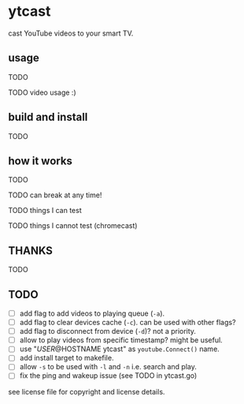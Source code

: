 ytcast
======

cast YouTube videos to your smart TV.

usage
-----

TODO

TODO video usage :)

build and install
-----------------

TODO

how it works
------------

TODO

TODO can break at any time!

TODO things I can test

TODO things I cannot test (chromecast)

THANKS
------

TODO

TODO
----

- [ ] add flag to add videos to playing queue (`-a`).
- [ ] add flag to clear devices cache (`-c`). can be used with other flags?
- [ ] add flag to disconnect from device (`-d`)? not a priority.
- [ ] allow to play videos from specific timestamp? might be useful.
- [ ] use "$USER@$HOSTNAME ytcast" as `youtube.Connect()` name.
- [ ] add install target to makefile.
- [ ] allow `-s` to be used with `-l` and `-n` i.e. search and play.
- [ ] fix the ping and wakeup issue (see TODO in ytcast.go)

see license file for copyright and license details.
